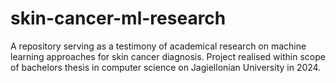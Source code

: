 # skin-cancer-ml-research
A repository serving as a testimony of academical research on machine learning approaches for skin cancer diagnosis. Project realised within scope of bachelors thesis in computer science on Jagiellonian University in 2024.
